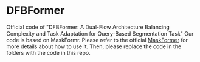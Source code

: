 # DFBFormer

Official code of "DFBFormer: A Dual-Flow Architecture Balancing Complexity and Task Adaptation for Query-Based Segmentation Task"
Our code is based on MaskFormr. Please refer to the official [MaskFormer](https://github.com/facebookresearch/MaskFormer) for more details about how to use it. Then, please replace the code in the folders with the code in this repo.
